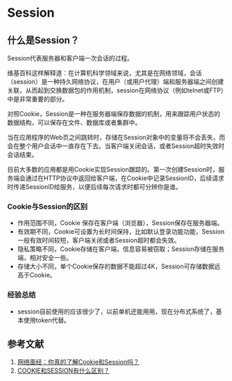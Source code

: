 # Session

## 什么是Session？

Session代表服务器和客户端一次会话的过程。

维基百科这样解释道：在计算机科学领域来说，尤其是在网络领域，会话（session）是一种持久网络协议，在用户（或用户代理）端和服务器端之间创建关联，从而起到交换数据包的作用机制，session在网络协议（例如telnet或FTP）中是非常重要的部分。

对照Cookie，Session是一种在服务器端保存数据的机制，用来跟踪用户状态的数据结构，可以保存在文件、数据库或者集群中。

当在应用程序的Web页之间跳转时，存储在Session对象中的变量将不会丢失，而会在整个用户会话中一直存在下去。当客户端关闭会话，或者Session超时失效时会话结束。

目前大多数的应用都是用Cookie实现Session跟踪的。第一次创建Session时，服务端会通过在HTTP协议中返回给客户端，在Cookie中记录SessionID，后续请求时传递SessionID给服务，以便后续每次请求时都可分辨你是谁。

### Cookie与Session的区别

* 作用范围不同，Cookie 保存在客户端（浏览器），Session保存在服务器端。
* 有效期不同，Cookie可设置为长时间保持，比如默认登录功能功能，Session一般有效时间较短，客户端关闭或者Session超时都会失效。
* 隐私策略不同，Cookie存储在客户端，信息容易被窃取；Session存储在服务端，相对安全一些。
* 存储大小不同，单个Cookie保存的数据不能超过4K，Session可存储数据远高于Cookie。

### 经验总结

* session目前使用的应该很少了，以前单机还能用用，现在分布式系统了，基本使用token代替。

## 参考文献

1. [网络面经：你真的了解Cookie和Session吗？](https://www.51cto.com/article/679219.html)
2. [COOKIE和SESSION有什么区别？](https://www.zhihu.com/question/19786827)
